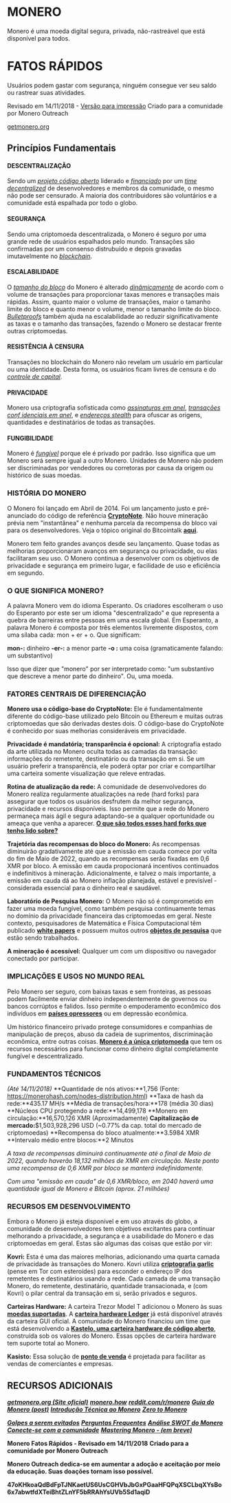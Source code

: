 # MONERO

Monero é uma moeda digital segura, privada,
não-rastreável que está disponível para todos.

# FATOS RÁPIDOS

Usuários podem gastar com segurança,
ninguém consegue ver seu saldo ou rastrear
suas atividades.

Revisado em 14/11/2018 - [Versão para impressão](http://www.monerooutreach.org/pubs/2018/QuickFacts/QuickFacts_PrinterFriendly.pdf)
Criado para a comunidade por Monero Outreach

[getmonero.org](https://getmonero.org/)


## Princípios Fundamentais

#### DESCENTRALIZAÇÃO

Sendo um _[projeto código aberto](https://github.com/monero-project/monero)_ liderado e _[financiado](https://forum.getmonero.org/8/funding-required)_ por um _[time decentralized](https://getmonero.org/community/team/)_ de desenvolvedores e membros da comunidade, o mesmo não pode ser censurado. A maioria dos contribuidores são voluntários e a comunidade está espalhada por todo o globo.

#### SEGURANÇA

Sendo uma criptomoeda descentralizada, o Monero é seguro por uma grande rede de usuários espalhados pelo mundo. Transações são confirmadas por um consenso distrubuído e depois gravadas imutavelmente no _[blockchain](https://www.mycryptopedia.com/what-is-blockchain-technology/)_.

#### ESCALABILIDADE

O _[tamanho do bloco](https://www.mycryptopedia.com/block-size-explained/)_ do Monero é alterado _[dinâmicamente](https://www.mycryptopedia.com/block-size-explained/)_ de acordo com o volume de transações para proporcionar taxas menores e transações mais rápidas. Assim, quanto maior o volume de transações, maior o tamanho limite do bloco e quanto menor o volume, menor o tamanho limite do bloco. _[Bulletproofs](https://web.stanford.edu/~buenz/pubs/bulletproofs.pdf)_ também ajuda na escalabilidade ao reduzir significativamente as taxas e o tamanho das transações, fazendo o Monero se destacar frente outras criptomoedas.

#### RESISTÊNCIA À CENSURA

Transações no blockchain do Monero não revelam um usuário em particular ou uma identidade. Desta forma, os usuários ficam livres de censura e do _[controle de capital](https://en.wikipedia.org/wiki/Capital_control)_.

#### PRIVACIDADE

Monero usa criptografia sofisticada como _[assinaturas em anel](https://getmonero.org/resources/moneropedia/ringsignatures.html)_, _[transações conf idenciais em anel](https://www.mycryptopedia.com/monero-ring-confidential-transactions-ringct/)_, e _[endereços stealth](https://www.mycryptopedia.com/everything-need-know-stealth-addresses/)_ para ofuscar as origens, quantidades e destinatários de todas as transações.

#### FUNGIBILIDADE

Monero é _[fungível](https://getmonero.org/resources/moneropedia/fungibility.html)_ porque ele é privado por padrão. Isso significa que um Monero será sempre igual a outro Monero. Unidades de Monero não podem ser discriminadas por vendedores ou corretoras por causa da origem ou histórico de suas moedas.


### HISTÓRIA DO MONERO

O Monero foi lançado em Abril de 2014. Foi um lançamento justo e pré-anunciado do código de referência **[CryptoNote](https://cryptonote.org/whitepaper.pdf)**. Não houve mineração prévia nem "instantânea" e nenhuma parcela da recompensa do bloco vai para os desenvolvedores. Veja o tópico original do Bitcointalk **[aqui](https://bitcointalk.org/index.php?topic=563821.0)**.

Monero tem feito grandes avanços desde seu lançamento. Quase todas as melhorias proporcionaram avanços em segurança ou privacidade, ou elas facilitaram seu uso. O Monero continua a desenvolver com os objetivos de privacidade e segurança em primeiro lugar, e facilidade de uso e eficiência em segundo.

### O QUE SIGNIFICA MONERO?

A palavra Monero vem do idioma Esperanto. Os criadores escolheram o uso do Esperanto por este ser um idioma "descentralizado" e que representa a quebra de barreiras entre pessoas em uma escala global. Em Esperanto, a palavra Monero é composta por três elementos livremente dispostos, com uma sílaba cada: mon + er + o. Que significam:

**mon-:** dinheiro
**-er-:** a menor parte
 **-o :** uma coisa (gramaticamente falando: um substantivo)

Isso que dizer que "monero" por ser interpretado como: "um substantivo que descreve a menor parte do dinheiro". Ou, uma moeda.

### FATORES CENTRAIS DE DIFERENCIAÇÃO

**Monero usa o código-base do CryptoNote:** Ele é fundamentalmente diferente do código-base utilizado pelo Bitcoin ou Ethereum e muitas outras criptomoedas que são derivadas destes dois. O código-base do CryptoNote é conhecido por suas melhorias consideráveis em privacidade.

**Privacidade é mandatória; transparência é opcional:** A criptografia estado da arte utilizada no Monero oculta todas as camadas da transação: informações do remetente, destinatário ou da transação em si. Se um usuário preferir a transparência, ele poderá optar por criar e compartilhar uma carteira somente visualização que releve entradas.

**Rotina de atualização da rede:** A comunidade de desenvolvedores do Monero realiza regularmente atualizações na rede (hard forks) para assegurar que todos os usuários desfrutem da melhor segurança, privacidade e recursos disponíveis. Isso permite que a rede do Monero permaneça mais ágil e segura adaptando-se a qualquer oportunidade ou ameaça que venha a aparecer. **[O que são todos esses hard forks que tenho lido sobre?](https://bitcoinmagazine.com/articles/monero-just-hard-forked-and-it-resulted-four-new-projects/)**

**Trajetória das recompensas do bloco do Monero:** As recompensas diminuirão gradativamente até que a emissão em cauda comece por volta do fim de Maio de 2022, quando as recompensas serão fixadas em 0,6 XMR por bloco. A emissão em cauda propocionará incentivos continuados e indefinitivos à mineração. Adicionalmente, e talvez o mais importante, a emissão em cauda dá ao Monero inflação planejada, estável e previsível - considerada essencial para o dinheiro real e saudável.

**Laboratório de Pesquisa Monero:** O Monero não só é comprometido em fazer uma moeda fungível, como também pesquisa continuamente temas no domínio da privacidade financeira das criptomoedas em geral. Neste contexto, pesquisadores de Matemática e Física Computacional têm publicado **[white papers](https://lab.getmonero.org/)** e possuem muitos outros **[objetos de pesquisa](https://www.getmonero.org/design-goals/)** que estão sendo trabalhados.

**A mineração é acessível:** Qualquer um com um dispositivo ou navegador conectado por participar.

### IMPLICAÇÕES E USOS NO MUNDO REAL

Pelo Monero ser seguro, com baixas taxas e sem fronteiras, as pessoas podem facilmente enviar dinheiro independentemente de governos ou bancos corrúptos e falidos. Isso permite o empoderamento econômico dos indivíduos em **[países opressores](https://www.reddit.com/r/Monero/comments/6wczty/how_monero_changed_my_life/)** ou em depressão econômica.

Um histórico financeiro privado protege consumidores e companhias de manipulação de preços, abuso da cadeia de suprimentos, discriminação econômica, entre outras coisas. **[Monero é a única criptomoeda](https://www.reddit.com/r/Monero/comments/8k8pk9/monero_the_worlds_bestkept_secret/)** que tem os recursos necessários para funcionar como dinheiro digital completamente fungível e descentralizado.

### FUNDAMENTOS TÉCNICOS

_(Até 14/11/2018)_
**Quantidade de nós ativos:**1,756 (Fonte: https://monerohash.com/nodes-distribution.html)
**Taxa de hash da rede:**435.17 MH/s
**Média de transações/hora:**178 (média 30 dias)
**Núcleos CPU protegendo a rede:**14,499,178
**Monero em circulação:**16,570,126 XMR (Aproximadamente)
**Capitalização de mercado:**$1,503,928,296 USD (~0.77% da cap. total do mercado de criptomoedas)
**Recompensa do bloco atualmente:**3.5984 XMR
**Intervalo médio entre blocos:**2 Minutos

_A taxa de recompensas diminuirá continuamente até o final de Maio de 2022, quando haverão 18,132 milhões de XMR em circulação. Neste ponto uma recompensa de 0,6 XMR por bloco se manterá indefinidamente._

_Com uma "emissão em cauda" de 0,6 XMR/bloco, em 2040 haverá uma quantidade igual de Monero e Bitcoin (aprox. 21 milhões)_

### RECURSOS EM DESENVOLVIMENTO

Embora o Monero já esteja disponível e em uso através do globo, a comunidade de desenvolvedores tem objetivos excitantes para continuar melhorando a privacidade, a segurança e a usabilidade do Monero e das criptomoedas em geral. Estas são algumas das coisas que estão por vir:

**Kovri:** Esta é uma das maiores melhorias, adicionando uma quarta camada de privacidade às transações do Monero. Kovri utiliza **[criptografia garlic](https://getmonero.org/resources/moneropedia/garlic-encryption.html)** (pense em Tor com esteroídes) para esconder o endereço IP dos remetentes e destinatários usando a rede. Cada camada de uma transação Monero, do remetente, destinatário, quantidade transacionada, e (com Kovri) o pilar central da transação em si, serão privados e seguros.

**Carteiras Hardware:** A carteira Trezor Model T adicionou o Monero às suas **[moedas suportadas](https://trezor.io/coins/#XMR)**. A **[carteira hardware Ledger](https://support.ledgerwallet.com/hc/en-us/articles/360006352934-Monero-XMR-Advanced)** já está disponível através da carteira GUI oficial. A comunidade do Monero financiou um time que está desenvolvendo a **[Kastelo, uma carteira hardware de código aberto](http://kastelo.org/)**, construída sob os valores do Monero. Essas opções de carteira hardware tem suporte total ao Monero.

**Kasisto:** Essa solução de **[ponto de venda](https://github.com/amiuhle/kasisto)** é projetada para facilitar as vendas de comerciantes e empresas.


## RECURSOS ADICIONAIS

**_[getmonero.org (Site oficial)](https://getmonero.org/)_**
**_[monero.how](https://www.monero.how/)_**
**_[reddit.com/r/monero](https://www.reddit.com/r/Monero/)_**
**_[Guia do Monero (post)](https://www.reddit.com/r/CryptoCurrency/comments/7ra409/your_guide_to_monero_and_why_it_has_great/)_**
**_[Introdução Técnica ao Monero](https://steemit.com/monero/@sgp/7yjqso-a-monero-introduction-for-beginners)_**
**_[Zero to Monero](https://www.getmonero.org/library/Zero-to-Monero-1-0-0.pdf)_**

**_[Golpes a serem evitados](https://www.reddit.com/r/Monero/wiki/avoid)_**
**_[Perguntas Frequentes](https://ww.getmonero.org/get-started/faq/)_**
**_[Análise SWOT do Monero]()_**
**_[Conecte-se com a comunidade](https://getmonero.org/community/hangouts/)_**
**_[Mastering Monero - (em breve)](https://masteringmonero.com/)_**

**Monero Fatos Rápidos - Revisado em 14/11/2018**
**Criado para a comunidade por Monero Outreach**

**Monero Outreach dedica-se em aumentar a adoção e aceitação por meio da educação. Suas doações tornam isso possível.**

**47oKHkoaQdBdFpTJNKaetUS6UsCGHVbJbGxPGaaHFQPqXSCLbqXYsBo6x7abwtfdXTeiBhtZLnYF5bRRAhYsUVb5Sd1aqiD**
